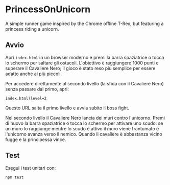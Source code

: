 # PrincessOnUnicorn

A simple runner game inspired by the Chrome offline T-Rex, but featuring a princess riding a unicorn.

## Avvio

Apri `index.html` in un browser moderno e premi la barra spaziatrice o tocca lo schermo per saltare gli ostacoli.
L'obiettivo è raggiungere 1000 punti e superare il Cavaliere Nero; il gioco è stato reso più semplice per essere adatto anche ai più piccoli.

Per accedere direttamente al secondo livello (la sfida con il Cavaliere Nero) senza passare dal primo, apri:

```
index.html?level=2
```

Questo URL salta il primo livello e avvia subito il boss fight.

Nel secondo livello il Cavaliere Nero lancia dei muri contro l'unicorno.
Premi di nuovo la barra spaziatrice o tocca lo schermo per attivare uno
scudo: se un muro lo raggiunge mentre lo scudo è attivo il muro viene
frantumato e l'unicorno avanza verso il nemico. Quando il cavaliere è
abbastanza vicino fugge e la principessa vince.

## Test

Esegui i test unitari con:

```
npm test
```
